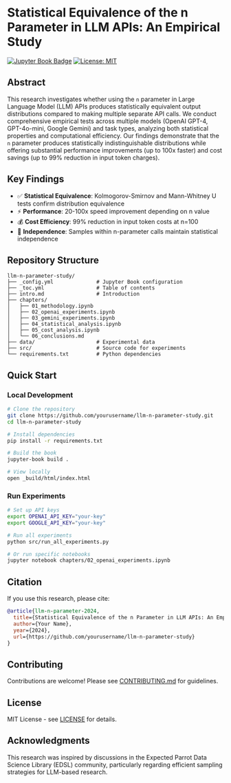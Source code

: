 # Statistical Equivalence of the n Parameter in LLM APIs: An Empirical Study

[![Jupyter Book Badge](https://jupyterbook.org/badge.svg)](https://yourusername.github.io/llm-n-parameter-study)
[![License: MIT](https://img.shields.io/badge/License-MIT-yellow.svg)](https://opensource.org/licenses/MIT)

## Abstract

This research investigates whether using the `n` parameter in Large Language Model (LLM) APIs produces statistically equivalent output distributions compared to making multiple separate API calls. We conduct comprehensive empirical tests across multiple models (OpenAI GPT-4, GPT-4o-mini, Google Gemini) and task types, analyzing both statistical properties and computational efficiency. Our findings demonstrate that the `n` parameter produces statistically indistinguishable distributions while offering substantial performance improvements (up to 100x faster) and cost savings (up to 99% reduction in input token charges).

## Key Findings

- ✅ **Statistical Equivalence**: Kolmogorov-Smirnov and Mann-Whitney U tests confirm distribution equivalence
- ⚡ **Performance**: 20-100x speed improvement depending on n value
- 💰 **Cost Efficiency**: 99% reduction in input token costs at n=100
- 🔬 **Independence**: Samples within n-parameter calls maintain statistical independence

## Repository Structure

```
llm-n-parameter-study/
├── _config.yml              # Jupyter Book configuration
├── _toc.yml                 # Table of contents
├── intro.md                 # Introduction
├── chapters/
│   ├── 01_methodology.ipynb
│   ├── 02_openai_experiments.ipynb
│   ├── 03_gemini_experiments.ipynb
│   ├── 04_statistical_analysis.ipynb
│   ├── 05_cost_analysis.ipynb
│   └── 06_conclusions.md
├── data/                    # Experimental data
├── src/                     # Source code for experiments
└── requirements.txt         # Python dependencies
```

## Quick Start

### Local Development

```bash
# Clone the repository
git clone https://github.com/yourusername/llm-n-parameter-study.git
cd llm-n-parameter-study

# Install dependencies
pip install -r requirements.txt

# Build the book
jupyter-book build .

# View locally
open _build/html/index.html
```

### Run Experiments

```bash
# Set up API keys
export OPENAI_API_KEY="your-key"
export GOOGLE_API_KEY="your-key"

# Run all experiments
python src/run_all_experiments.py

# Or run specific notebooks
jupyter notebook chapters/02_openai_experiments.ipynb
```

## Citation

If you use this research, please cite:

```bibtex
@article{llm-n-parameter-2024,
  title={Statistical Equivalence of the n Parameter in LLM APIs: An Empirical Study},
  author={Your Name},
  year={2024},
  url={https://github.com/yourusername/llm-n-parameter-study}
}
```

## Contributing

Contributions are welcome! Please see [CONTRIBUTING.md](CONTRIBUTING.md) for guidelines.

## License

MIT License - see [LICENSE](LICENSE) for details.

## Acknowledgments

This research was inspired by discussions in the Expected Parrot Data Science Library (EDSL) community, particularly regarding efficient sampling strategies for LLM-based research.